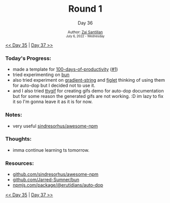 <div align="center">
    <h1>Round 1</h1>
    <p>Day 36</p>
    <sub>
      Author: <a href="https://github.com/plskz" target="_blank">Zai Santillan</a>
      <br>
      <small>July 6, 2022 - Wednesday</small>
    </sub>
  </div>

[<< Day 35](day035.md) | [Day 37 >>](day037.md)

### Today's Progress:

- made a template for [100-days-of-productivity](https://github.com/Erutidians/100-days-of-productivity) ([#1](https://github.com/Erutidians/100-days-of-productivity/pull/1))
- tried experimenting on [bun](https://github.com/Jarred-Sumner/bun)
- also tried experiment on [gradient-string](https://www.npmjs.com/package/gradient-string) and [figlet](https://www.npmjs.com/package/figlet) thinking of using them for auto-dop but I decided not to use it.
- and I also tried [ttygif](https://github.com/icholy/ttygif) for creating gifs demo for auto-dop documentation but for some reason the generated gifs are not working. :D im lazy to fix it so I'm gonna leave it as it is for now.

### Notes:

- very useful [sindresorhus/awesome-npm](https://github.com/sindresorhus/awesome-npm)

### Thoughts:

- imma continue learning ts tomorrow.

### Resources:

- [github.com/sindresorhus/awesome-npm](https://github.com/sindresorhus/awesome-npm)
- [github.com/Jarred-Sumner/bun](https://github.com/Jarred-Sumner/bun)
- [npmjs.com/package/@erutidians/auto-dop](https://www.npmjs.com/package/@erutidians/auto-dop)

[<< Day 35](day035.md) | [Day 37 >>](day037.md)
